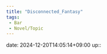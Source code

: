 ```yaml
---
title: "Disconnected_Fantasy"
tags:
 - Bar
 - Novel/Topic
---
```


date: 2024-12-20T14:05:14+09:00
up::